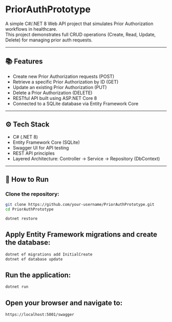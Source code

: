 # PriorAuthPrototype

A simple C#/.NET 8 Web API project that simulates Prior Authorization workflows in healthcare.  
This project demonstrates full CRUD operations (Create, Read, Update, Delete) for managing prior auth requests.

---

## 📚 Features
- Create new Prior Authorization requests (POST)
- Retrieve a specific Prior Authorization by ID (GET)
- Update an existing Prior Authorization (PUT)
- Delete a Prior Authorization (DELETE)
- RESTful API built using ASP.NET Core 8
- Connected to a SQLite database via Entity Framework Core

---

## ⚙️ Tech Stack
- C# (.NET 8)
- Entity Framework Core (SQLite)
- Swagger UI for API testing
- REST API principles
- Layered Architecture: Controller → Service → Repository (DbContext)

---

## 🚀 How to Run

### Clone the repository:
```bash
git clone https://github.com/your-username/PriorAuthPrototype.git
cd PriorAuthPrototype
```
```bash
dotnet restore
```
## Apply Entity Framework migrations and create the database:

```bash
dotnet ef migrations add InitialCreate
dotnet ef database update
```
## Run the application:
```bash
dotnet run
```
## Open your browser and navigate to:
```bash
https://localhost:5001/swagger
```
